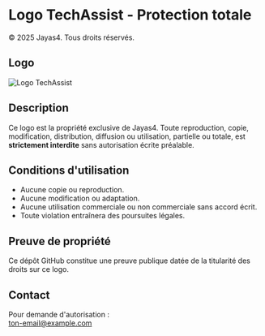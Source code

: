 # Logo TechAssist - Protection totale

© 2025 Jayas4. Tous droits réservés.

## Logo

![Logo TechAssist](https://techassist.fun/assets/images/TechAssistlogosouslicence.png)

## Description

Ce logo est la propriété exclusive de Jayas4. Toute reproduction, copie, modification, distribution, diffusion ou utilisation, partielle ou totale, est **strictement interdite** sans autorisation écrite préalable.

## Conditions d'utilisation

- Aucune copie ou reproduction.  
- Aucune modification ou adaptation.  
- Aucune utilisation commerciale ou non commerciale sans accord écrit.  
- Toute violation entraînera des poursuites légales.

## Preuve de propriété

Ce dépôt GitHub constitue une preuve publique datée de la titularité des droits sur ce logo.

## Contact

Pour demande d'autorisation :  
ton-email@example.com
